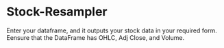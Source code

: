 # Stock-Resampler
Enter your dataframe, and it outputs your stock data in your required form. Eensure that the DataFrame has OHLC, Adj Close, and Volume.
